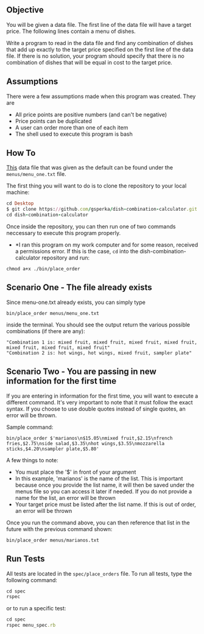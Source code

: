 ## Objective

You will be given a data file. The first line of the data file will have a target price. The following lines contain a menu of dishes.

Write a program to read in the data file and find any combination of dishes that add up exactly to the target price specified on the first line of the data file. If there is no solution, your program should specify that there is no combination of dishes that will be equal in cost to the target price.

## Assumptions

There were a few assumptions made when this program was created. They are
- All price points are positive numbers (and can't be negative)
- Price points can be duplicated
- A user can order more than one of each item
- The shell used to execute this program is bash 

## How To

[This](https://tablexi-prod.s3.amazonaws.com/comfy/cms/files/files/000/000/007/original/menu.txt) data file that was given as the default can be found under the ```menus/menu_one.txt``` file. 
 
The first thing you will want to do is to clone the repository to your local machine:
```ruby
cd Desktop
$ git clone https://github.com/gsperka/dish-combination-calculator.git
cd dish-combination-calculator
```
Once inside the repository, you can then run one of two commands neccessary to execute this program properly.

- *I ran this program on my work computer and for some reason, received a permissions error. If this is the case, ```cd``` into the dish-combination-calculator repository and run:

```
chmod a+x ./bin/place_order
```

## Scenario One - The file already exists

Since menu-one.txt already exists, you can simply type

```
bin/place_order menus/menu_one.txt
```

inside the terminal. You should see the output return the various possible combinations (if there are any):

```
"Combination 1 is: mixed fruit, mixed fruit, mixed fruit, mixed fruit, mixed fruit, mixed fruit, mixed fruit"
"Combination 2 is: hot wings, hot wings, mixed fruit, sampler plate"
```

## Scenario Two - You are passing in new information for the first time

If you are entering in information for the first time, you will want to execute a different command. It's very important to note that it must follow the exact syntax. If you choose to use double quotes instead of single quotes, an error will be thrown.

Sample command:

```
bin/place_order $'marianos\n$15.05\nmixed fruit,$2.15\nfrench fries,$2.75\nside salad,$3.35\nhot wings,$3.55\nmozzarella sticks,$4.20\nsampler plate,$5.80'
```

A few things to note:

- You must place the '$' in front of your argument
- In this example, 'marianos' is the name of the list. This is important because once you provide the list name, it will then be saved under the menus file so you can access it later if needed. If you do not provide a name for the list, an error will be thrown
- Your target price must be listed after the list name. If this is out of order, an error will be thrown

Once you run the command above, you can then reference that list in the future with the previous command shown:
```
bin/place_order menus/marianos.txt
```

## Run Tests

All tests are located in the ```spec/place_orders``` file. To run all tests, type the following command:

```ruby
cd spec
rspec
```

or to run a specific test:

```ruby
cd spec
rspec menu_spec.rb
```
